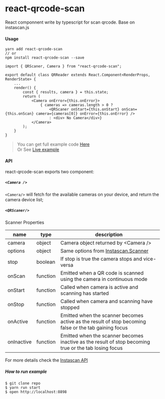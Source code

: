 # react-qrcode-scan

React componnent write by typescript for scan qrcode. Base on instascan.js


#### Usage 

```
yarn add react-qrcode-scan
// or
npm install react-qrcode-scan --save
```

```
import { QRScaner, Camera } from "react-qrcode-scan";

export default class QRReader extends React.Component<RenderProps, RenderState> {
    ...
    render() {
        const { results, camera } = this.state;
        return (
            <Camera onError={this.onError}>
                { cameras => cameras.length > 0 ?
                    <QRScaner onStart={this.onStart} onScan={this.onScan} camera={cameras[0]} onError={this.onError} />
                    : <div> No Camera</div>}
            </Camera>
        );
    }
}
```

> You can get full example code [Here](./example/scan.tsx)   
> Or See [Live example](https://189.github.io/react-qrcode-scan/dist/index.html)

#### API

react-qrcode-scan exports two component:

##### `<Camera />`

`<Camera/>` will fetch for the available cameras on your device, and return the camera device list;


##### `<QRScaner/>`  

Scanner Properties

|      name         |         type      |                     description                   |
|-------------------|-------------------|---------------------------------------------------|
| camera            | object            | Camera object returned by \<Camera \/\>           |
| options           | object            | Same options from [Instascan.Scanner](https://github.com/schmich/instascan#let-scanner--new-instascanscanneropts)|
| stop              | boolean           | If stop is true the camera stops and vice-versa   |
| onScan            | function          | Emitted when a QR code is scanned using the camera in continuous mode |
| onStart           | function          | Called when camera is active and scanning has started |
| onStop            | function          | Called when camera and scanning have stopped |
| onActive          | function          | Emitted when the scanner becomes active as the result of stop becoming false or the tab gaining focus |
| onInactive        | function          | Emitted when the scanner becomes inactive as the result of stop becoming true or the tab losing focus |

For more details check the [Instascan API](https://github.com/schmich/instascan#api)

##### How to run example

```
$ git clone repo
$ yarn run start
$ open http://localhost:8898
```

